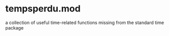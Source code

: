# tempsperdu.mod
a collection of useful time-related functions missing from the standard time package
